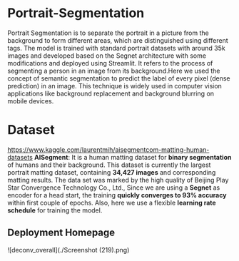 # Portrait-Segmentation
 Portrait Segmentation is to separate the portrait in a picture from the background to form different areas, which are distinguished using different tags. The model is trained with standard portrait datasets with around 35k images and developed based on the Segnet architecture with some modifications and deployed using Streamlit. It refers to the process of segmenting a person in an image from its background.Here we used the concept of semantic segmentation to predict the label of every pixel (dense prediction) in an image.
This technique is widely used in computer vision applications like background replacement and background blurring on mobile devices.
 
# Dataset 
https://www.kaggle.com/laurentmih/aisegmentcom-matting-human-datasets
**AISegment**: It is a human matting dataset for **binary segmentation** of humans and their background. This dataset is currently the largest portrait matting dataset, containing **34,427 images** and corresponding matting results. The data set was marked by the high quality of Beijing Play Star Convergence Technology Co., Ltd.,
Since we are using a **Segnet** as encoder for a head start, the training **quickly converges to 93% accuracy** within first couple of epochs. Also, here we use a flexible **learning rate schedule**  for training the model.

## Deployment Homepage
![deconv_overall](./Screenshot (219).png)
